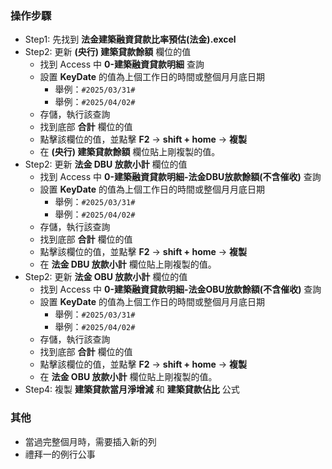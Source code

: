 ### 操作步驟
- Step1: 先找到 **法金建築融資貸款比率預估(法金).excel**
- Step2: 更新 **(央行) 建築貸款餘額** 欄位的值
    - 找到 Access 中 **0-建築融資貸款明細** 查詢
    - 設置 **KeyDate** 的值為上個工作日的時間或整個月月底日期
        - 舉例：`#2025/03/31#`
        - 舉例：`#2025/04/02#`
    - 存儲，執行該查詢
    - 找到底部 **合計** 欄位的值
    - 點擊該欄位的值，並點擊 **F2** -> **shift + home** -> **複製** 
    - 在 **(央行) 建築貸款餘額** 欄位貼上剛複製的值。
- Step2: 更新 **法金 DBU 放款小計** 欄位的值
    - 找到 Access 中 **0-建築融資貸款明細-法金DBU放款餘額(不含催收)** 查詢
    - 設置 **KeyDate** 的值為上個工作日的時間或整個月月底日期
        - 舉例：`#2025/03/31#`
        - 舉例：`#2025/04/02#`
    - 存儲，執行該查詢
    - 找到底部 **合計** 欄位的值
    - 點擊該欄位的值，並點擊 **F2** -> **shift + home** -> **複製** 
    - 在 **法金 DBU 放款小計** 欄位貼上剛複製的值。
- Step2: 更新 **法金 OBU 放款小計** 欄位的值
    - 找到 Access 中 **0-建築融資貸款明細-法金OBU放款餘額(不含催收)** 查詢
    - 設置 **KeyDate** 的值為上個工作日的時間或整個月月底日期
        - 舉例：`#2025/03/31#`
        - 舉例：`#2025/04/02#`
    - 存儲，執行該查詢
    - 找到底部 **合計** 欄位的值
    - 點擊該欄位的值，並點擊 **F2** -> **shift + home** -> **複製** 
    - 在 **法金 OBU 放款小計** 欄位貼上剛複製的值。
- Step4: 複製 **建築貸款當月淨增減** 和 **建築貸款佔比** 公式

### 其他
- 當過完整個月時，需要插入新的列
- 禮拜一的例行公事